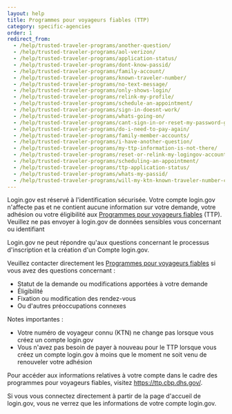 ```yaml
---
layout: help
title: Programmes pour voyageurs fiables (TTP)
category: specific-agencies
order: 1
redirect_from:
  - /help/trusted-traveler-programs/another-question/
  - /help/trusted-traveler-programs/aol-verizon/
  - /help/trusted-traveler-programs/application-status/
  - /help/trusted-traveler-programs/dont-know-passid/
  - /help/trusted-traveler-programs/family-account/
  - /help/trusted-traveler-programs/known-traveler-number/
  - /help/trusted-traveler-programs/no-text-message/
  - /help/trusted-traveler-programs/only-shows-login/
  - /help/trusted-traveler-programs/relink-my-profile/
  - /help/trusted-traveler-programs/schedule-an-appointment/
  - /help/trusted-traveler-programs/sign-in-doesnt-work/
  - /help/trusted-traveler-programs/whats-going-on/
  - /help/trusted-traveler-programs/cant-sign-in-or-reset-my-password-goes-account/
  - /help/trusted-traveler-programs/do-i-need-to-pay-again/
  - /help/trusted-traveler-programs/family-member-accounts/
  - /help/trusted-traveler-programs/i-have-another-question/
  - /help/trusted-traveler-programs/my-ttp-information-is-not-there/
  - /help/trusted-traveler-programs/reset-or-relink-my-logingov-account-for-ttp/
  - /help/trusted-traveler-programs/scheduling-an-appointment/
  - /help/trusted-traveler-programs/ttp-application-status/
  - /help/trusted-traveler-programs/whats-my-passid/
  - /help/trusted-traveler-programs/will-my-ktn-known-traveler-number-change/
---
```


Login.gov est réservé à l'identification sécurisée. Votre compte login.gov n'affecte pas et ne contient aucune information sur votre demande, votre adhésion ou votre éligibilité aux [Programmes pour voyageurs fiables](https://ttp.dhs.gov/) (TTP). Veuillez ne pas envoyer à login.gov de données sensibles vous concernant ou identifiant

Login.gov ne peut répondre qu'aux questions concernant le processus d'inscription et la création d'un Compte login.gov.

Veuillez contacter directement les [Programmes pour voyageurs fiables](https://help.cbp.gov/s/questions?language=en_US) si vous avez des questions concernant :

* Statut de la demande ou modifications apportées à votre demande
* Éligibilité
* Fixation ou modification des rendez-vous
* Ou d'autres préoccupations connexes

Notes importantes :
* Votre numéro de voyageur connu (KTN) ne change pas lorsque vous créez un compte login.gov
* Vous n'avez pas besoin de payer à nouveau pour le TTP lorsque vous créez un compte login.gov à moins que le moment ne soit venu de renouveler votre adhésion

Pour accéder aux informations relatives à votre compte dans le cadre des programmes pour voyageurs fiables, visitez <https://ttp.cbp.dhs.gov/>.

Si vous vous connectez directement à partir de la page d'accueil de login.gov, vous ne verrez que les informations de votre compte login.gov.
